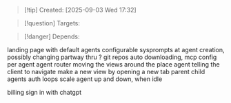 
>[!tip] Created: [2025-09-03 Wed 17:32]

>[!question] Targets: 

>[!danger] Depends: 

landing page with default agents
configurable sysprompts at agent creation, possibly changing partway thru ?
git repos auto downloading, mcp config per agent
agent router moving the views around the place
agent telling the client to navigate
make a new view by opening a new tab
parent child agents
auth loops
scale agent up and down, when idle

billing
sign in with chatgpt